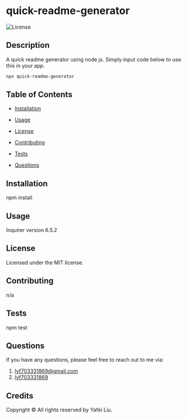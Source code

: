 # quick-readme-generator

![License](https://img.shields.io/badge/license-MIT-blue.svg)

## Description

A quick readme generator using node.js.
Simply input code below to use this in your app.

```md
npx quick-readme-generator
```

## Table of Contents

- [Installation](#installation)

- [Usage](#usage)

- [License](#license)

- [Contributing](#contributing)

- [Tests](#tests)

- [Questions](#questions)

## Installation

npm install

## Usage

Inquirer version 6.5.2

## License

Licensed under the MIT license.

## Contributing

n/a

## Tests

npm test

## Questions

If you have any questions, please feel free to reach out to me via:

1. lyf703331869@gmail.com
2. [lyf703331869](https://github.com/lyf703331869)

## Credits

Copyright © All rights reserved by Yafei Liu.
